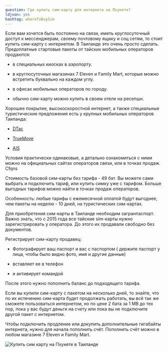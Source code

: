 ```yaml
---
question: Где купить сим-карту для интернета на Пхукете?
ldjson: yes
hashtag: whereToBuySim
---
```


Если вам хочется быть постоянно на связи, иметь круглосуточный доступ к мессенджерам, своему почтовому ящику и соц сетям, то стоит купить сим-карту с интернетом. В Таиланде это очень просто сделать. Предоплатные стартовые пакеты от тайских мобильных операторов продаются:

* в специальных киосках в аэропорту.

* в круглосуточных магазинах 7 Eleven и Family Mart, которые можно встретить буквально на каждом углу.

* в офисах мобильных операторов по городу.

* обычно сим-карту можно купить в своем отеле на ресепшн.

Хорошее покрытие, высокоскоростной интернет, а также специальные туристические предложения есть у крупных мобильных операторов Таиланда:

* [DTac](https://www.dtac.co.th/en/home.html)

* [TrueMove](https://www.true.th/truemoveh/site)

* [AIS](https://www.ais.th/en/index.html)

Условия практически одинаковые, а детально ознакомиться с ними можно на официальных сайтах операторов связи, или в точках продаж. Cfqns

Стоимость базовой сим-карты без тарифа - 49 бат. Вы можете сами выбрать и подключить тариф, или купить симку уже с тарифом. Больше выгодных тарифов можно найти в точках продаж операторов. 

Особенность: любые тарифы с ежемесячной оплатой будут выгоднее, чем пакеты на неделю - 10 дней, на туристических сим-картах.

Для приобретения сим-карты в Таиланде необходим загранпаспорт. Важно знать, что с 2015 года все тайские sim-карты нужно зарегистрировать у оператора. До этого их продавали свободно без документов.

Регистрирует сим-карту продавец:

* Фотографирует ваш паспорт и вас с паспортом ( держите паспорт у лица, чтобы было видно фото, имя и другие данные)

* вставляет ее в телефон

* и активирует командой

После этого нужно пополнить баланс до подходящего тарифа.

Если вы купили сим-карту с пакетом на несколько дней, то знайте, что по их  истечению сим-карта будет продолжать работать, вы всё так же сможете пользоваться интернетом, но по цене 2 бата за 1 MB до тех пор, пока у вас будут деньги на счету или пока вы не подключите другой пакет с интернетом.

Чтобы подключить продление или докупить дополнительные гигабайты интернета, нужно для начала пополнить счёт. Пополнить счёт можно в любом магазине 7 Eleven и Family Mart.

![Купить сим карту на Пхукете в Таиланде](https://phuketfaq.ru/assets/images/sim.jpeg)
